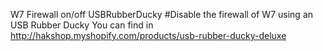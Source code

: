 W7 Firewall on/off USBRubberDucky
#Disable the firewall of W7 using an USB Rubber Ducky
You can find in http://hakshop.myshopify.com/products/usb-rubber-ducky-deluxe

